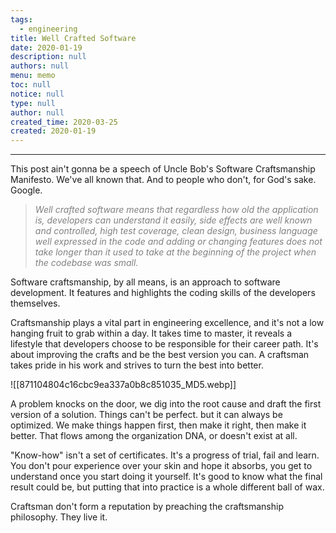 ```yaml
---
tags: 
  - engineering
title: Well Crafted Software
date: 2020-01-19
description: null
authors: null
menu: memo
toc: null
notice: null
type: null
author: null
created_time: 2020-03-25
created: 2020-01-19
---
```


---

This post ain't gonna be a speech of Uncle Bob's Software Craftsmanship Manifesto. We've all known that. And to people who don't, for God's sake. Google.


> <span style='color:gray'>*Well crafted software means that regardless how old the application is, developers can understand it easily, side effects are well known and controlled, high test coverage, clean design, business language well expressed in the code and adding or changing features does not take longer than it used to take at the beginning of the project when the codebase was small.*</span>


Software craftsmanship, by all means, is an approach to software development. It features and highlights the coding skills of the developers themselves.


Craftsmanship plays a vital part in engineering excellence, and it's not a low hanging fruit to grab within a day. It takes time to master, it reveals a lifestyle that developers choose to be responsible for their  career path. It's about improving the crafts and be the best version you can. A craftsman takes pride in his work and strives to turn the best into better.


![[871104804c16cbc9ea337a0b8c851035_MD5.webp]]



A problem knocks on the door, we dig into the root cause and draft the first version of a solution. Things can't be perfect. but it can always be optimized. We make things happen first, then make it right, then make it better. That flows among the organization DNA, or doesn't exist at all.


"Know-how" isn't a set of certificates. It's a progress of trial, fail and learn. You don't pour experience over your skin and hope it absorbs, you get to understand once you start doing it yourself. It's good to know what the final result could be, but putting that into practice is a whole different ball of wax.


Craftsman don't form a reputation by preaching the craftsmanship philosophy. They live it.







